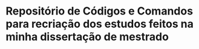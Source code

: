 # Repositório de Códigos e Comandos para recriação dos estudos feitos na minha dissertação de mestrado
